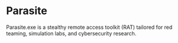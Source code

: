 # Parasite
Parasite.exe is a stealthy remote access toolkit (RAT) tailored for red teaming, simulation labs, and cybersecurity research.
